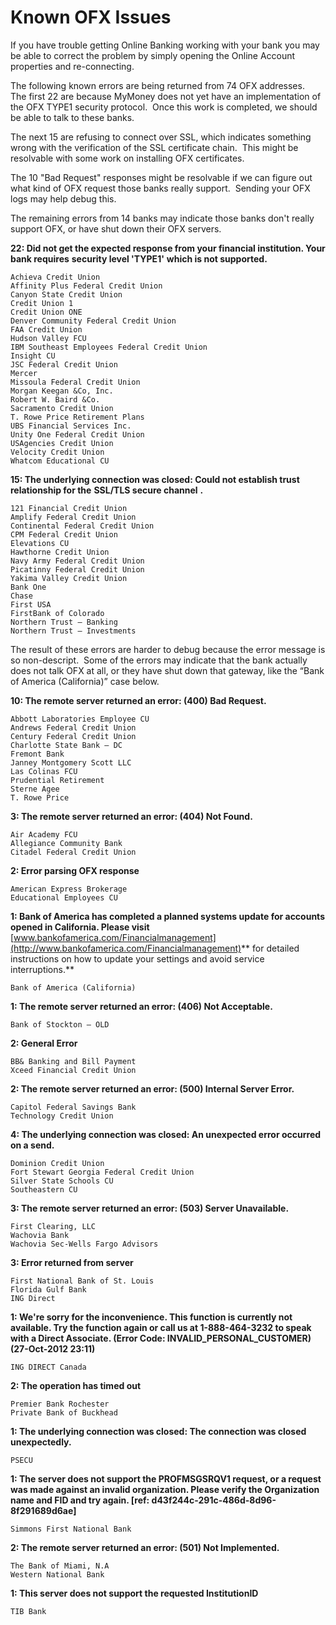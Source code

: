# Known OFX Issues

If you have trouble getting Online Banking working with your bank you may be able to correct the problem by simply opening the Online Account properties and re-connecting.

The following known errors are being returned from 74 OFX addresses.  The first 22 are because MyMoney does not yet have an implementation of the OFX TYPE1 security protocol.  Once this work is completed, we should be able to talk to these banks. 

The next 15 are refusing to connect over SSL, which indicates something wrong with the verification of the SSL certificate chain.  This might be resolvable with some work on installing OFX certificates.

The 10 "Bad Request" responses might be resolvable if we can figure out what kind of OFX request those banks really support.  Sending your OFX logs may help debug this.

The remaining errors from 14 banks may indicate those banks don't really support OFX, or have shut down their OFX servers.

**22: Did not get the expected response from your financial institution. Your bank requires** **security level 'TYPE1'** **which is not supported.**

    Achieva Credit Union
    Affinity Plus Federal Credit Union
    Canyon State Credit Union
    Credit Union 1
    Credit Union ONE
    Denver Community Federal Credit Union
    FAA Credit Union
    Hudson Valley FCU
    IBM Southeast Employees Federal Credit Union
    Insight CU
    JSC Federal Credit Union
    Mercer
    Missoula Federal Credit Union
    Morgan Keegan &Co, Inc.
    Robert W. Baird &Co.
    Sacramento Credit Union
    T. Rowe Price Retirement Plans
    UBS Financial Services Inc.
    Unity One Federal Credit Union
    USAgencies Credit Union
    Velocity Credit Union
    Whatcom Educational CU

**15: The underlying connection was closed: Could not establish trust relationship for the** **SSL/TLS secure channel** **.**

    121 Financial Credit Union
    Amplify Federal Credit Union
    Continental Federal Credit Union
    CPM Federal Credit Union
    Elevations CU
    Hawthorne Credit Union
    Navy Army Federal Credit Union
    Picatinny Federal Credit Union
    Yakima Valley Credit Union
    Bank One
    Chase
    First USA
    FirstBank of Colorado
    Northern Trust – Banking
    Northern Trust – Investments

The result of these errors are harder to debug because the error message is so non-descript.  Some of the errors may indicate that the bank actually does not talk OFX at all, or they have shut down that gateway, like the “Bank of America (California)” case below.

**10: The remote server returned an error: (400) Bad Request.**

    Abbott Laboratories Employee CU
    Andrews Federal Credit Union
    Century Federal Credit Union
    Charlotte State Bank – DC
    Fremont Bank
    Janney Montgomery Scott LLC
    Las Colinas FCU
    Prudential Retirement
    Sterne Agee
    T. Rowe Price

**3: The remote server returned an error: (404) Not Found.**

    Air Academy FCU
    Allegiance Community Bank
    Citadel Federal Credit Union

**2: Error parsing OFX response**

    American Express Brokerage
    Educational Employees CU

**1: Bank of America has completed a planned systems update for accounts opened in California. Please visit** [www.bankofamerica.com/Financialmanagement](http://www.bankofamerica.com/Financialmanagement)** for detailed instructions on how to update your settings and avoid service interruptions.**

    Bank of America (California)

**1: The remote server returned an error: (406) Not Acceptable.**

    Bank of Stockton – OLD

**2: General Error**

    BB& Banking and Bill Payment
    Xceed Financial Credit Union

**2: The remote server returned an error: (500) Internal Server Error.**

    Capitol Federal Savings Bank
    Technology Credit Union

**4: The underlying connection was closed: An unexpected error occurred on a send.**

    Dominion Credit Union
    Fort Stewart Georgia Federal Credit Union
    Silver State Schools CU
    Southeastern CU

**3: The remote server returned an error: (503) Server Unavailable.**

    First Clearing, LLC
    Wachovia Bank
    Wachovia Sec-Wells Fargo Advisors

**3: Error returned from server**

    First National Bank of St. Louis
    Florida Gulf Bank
    ING Direct

**1: We're sorry for the inconvenience. This function is currently not available. Try the function again or call us at 1-888-464-3232 to speak with a Direct Associate. (Error Code: INVALID_PERSONAL_CUSTOMER) (27-Oct-2012 23:11)**

    ING DIRECT Canada

**2: The operation has timed out**

    Premier Bank Rochester
    Private Bank of Buckhead

**1: The underlying connection was closed: The connection was closed unexpectedly.**

    PSECU

**1: The server does not support the PROFMSGSRQV1 request, or a request was made against an invalid organization. Please verify the Organization name and FID and try again. [ref: d43f244c-291c-486d-8d96-8f291689d6ae]**

    Simmons First National Bank

**2: The remote server returned an error: (501) Not Implemented.**

    The Bank of Miami, N.A
    Western National Bank

**1: This server does not support the requested InstitutionID**

    TIB Bank
